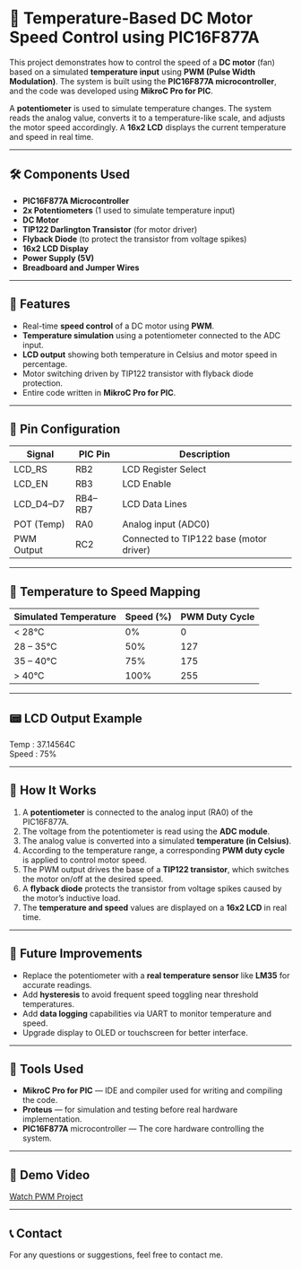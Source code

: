 # 🔧 Temperature-Based DC Motor Speed Control using PIC16F877A

This project demonstrates how to control the speed of a **DC motor** (fan) based on a simulated **temperature input** using **PWM (Pulse Width Modulation)**. The system is built using the **PIC16F877A microcontroller**, and the code was developed using **MikroC Pro for PIC**.

A **potentiometer** is used to simulate temperature changes. The system reads the analog value, converts it to a temperature-like scale, and adjusts the motor speed accordingly. A **16x2 LCD** displays the current temperature and speed in real time.

---

## 🛠️ Components Used

- **PIC16F877A Microcontroller**  
- **2x Potentiometers** (1 used to simulate temperature input)  
- **DC Motor**  
- **TIP122 Darlington Transistor** (for motor driver)  
- **Flyback Diode** (to protect the transistor from voltage spikes)  
- **16x2 LCD Display**  
- **Power Supply (5V)**  
- **Breadboard and Jumper Wires**

---

## 📌 Features

- Real-time **speed control** of a DC motor using **PWM**.  
- **Temperature simulation** using a potentiometer connected to the ADC input.  
- **LCD output** showing both temperature in Celsius and motor speed in percentage.  
- Motor switching driven by TIP122 transistor with flyback diode protection.  
- Entire code written in **MikroC Pro for PIC**.

---

## 🔌 Pin Configuration

| Signal       | PIC Pin | Description                  |  
|--------------|---------|------------------------------|  
| LCD_RS       | RB2     | LCD Register Select          |  
| LCD_EN       | RB3     | LCD Enable                   |  
| LCD_D4–D7    | RB4–RB7 | LCD Data Lines               |  
| POT (Temp)   | RA0     | Analog input (ADC0)          |  
| PWM Output   | RC2     | Connected to TIP122 base (motor driver) |

---

## 📐 Temperature to Speed Mapping

| Simulated Temperature | Speed (%) | PWM Duty Cycle |  
|------------------------|-----------|----------------|  
| < 28°C                | 0%        | 0              |  
| 28 – 35°C             | 50%       | 127            |  
| 35 – 40°C             | 75%       | 175            |  
| > 40°C                | 100%      | 255            |

---

## 📟 LCD Output Example

Temp : 37.14564C  
Speed : 75%

---

## 🧠 How It Works

1. A **potentiometer** is connected to the analog input (RA0) of the PIC16F877A.  
2. The voltage from the potentiometer is read using the **ADC module**.  
3. The analog value is converted into a simulated **temperature (in Celsius)**.  
4. According to the temperature range, a corresponding **PWM duty cycle** is applied to control motor speed.  
5. The PWM output drives the base of a **TIP122 transistor**, which switches the motor on/off at the desired speed.  
6. A **flyback diode** protects the transistor from voltage spikes caused by the motor’s inductive load.  
7. The **temperature and speed** values are displayed on a **16x2 LCD** in real time.

---

## 🚀 Future Improvements

- Replace the potentiometer with a **real temperature sensor** like **LM35** for accurate readings.  
- Add **hysteresis** to avoid frequent speed toggling near threshold temperatures.  
- Add **data logging** capabilities via UART to monitor temperature and speed.  
- Upgrade display to OLED or touchscreen for better interface.

---

## 🧪 Tools Used

- **MikroC Pro for PIC** — IDE and compiler used for writing and compiling the code.  
- **Proteus** — for simulation and testing before real hardware implementation.  
- **PIC16F877A** microcontroller — The core hardware controlling the system.

---

## 🎥 Demo Video 


[Watch PWM Project](https://youtube.com/shorts/aQhgmDaKkmM?si=wGGZJXmUk2Rc0WaN)

---

## 📞 Contact

For any questions or suggestions, feel free to contact me.

